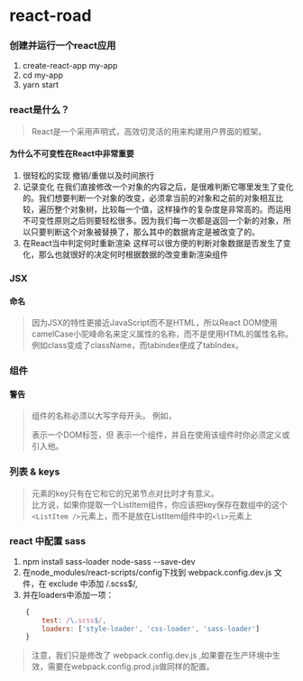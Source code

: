 # react-road

### 创建并运行一个react应用
1. create-react-app my-app
2. cd my-app
3. yarn start

### react是什么？
> React是一个采用声明式，高效切灵活的用来构建用户界面的框架。

#### 为什么不可变性在React中非常重要
1. 很轻松的实现 撤销/重做以及时间旅行
2. 记录变化 在我们直接修改一个对象的内容之后，是很难判断它哪里发生了变化的。我们想要判断一个对象的改变，必须拿当前的对象和之前的对象相互比较，遍历整个对象树，比较每一个值，这样操作的复杂度是非常高的。而运用不可变性原则之后则要轻松很多。因为我们每一次都是返回一个新的对象，所以只要判断这个对象被替换了，那么其中的数据肯定是被改变了的。
3. 在React当中判定何时重新渲染  这样可以很方便的判断对象数据是否发生了变化，那么也就很好的决定何时根据数据的改变重新渲染组件


### JSX
#### 命名
> 因为JSX的特性更接近JavaScript而不是HTML，所以React DOM使用camelCase小驼峰命名来定义属性的名称，而不是使用HTML的属性名称。<br>例如class变成了className，而tabindex便成了tabIndex。

### 组件
#### 警告
> 组件的名称必须以大写字母开头。
> 例如，<div/>表示一个DOM标签，但<Welcome /> 表示一个组件，并且在使用该组件时你必须定义或引入他。

### 列表 & keys
> 元素的key只有在它和它的兄弟节点对比时才有意义。<br> 比方说，如果你提取一个ListItem组件，你应该把key保存在数组中的这个`<ListItem />`元素上，而不是放在ListItem组件中的`<li>`元素上


### react 中配置 sass
1. npm install sass-loader node-sass --save-dev
2. 在node_modules/react-scripts/config下找到 webpack.config.dev.js 文件，在 exclude 中添加 /.scss$/,
3. 并在loaders中添加一项：
```js
    {
        test: /\.scss$/,
        loaders: ['style-loader', 'css-loader', 'sass-loader']
    }
```
> 注意，我们只是修改了 webpack.config.dev.js ,如果要在生产环境中生效，需要在webpack.config.prod.js做同样的配置。




